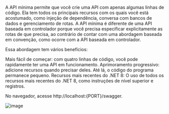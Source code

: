 A API mínima permite que você crie uma API com apenas algumas linhas de código. Ela tem todos os principais recursos com os quais você está acostumado, como injeção de dependência, conversa com bancos de dados e gerenciamento de rotas. A API mínima é diferente de uma API baseada em controlador porque você precisa especificar explicitamente as rotas de que precisa, ao contrário de contar com uma abordagem baseada em convenção, como ocorre com a API baseada em controlador.

Essa abordagem tem vários benefícios:

Mais fácil de começar: com quatro linhas de código, você pode rapidamente ter uma API em funcionamento.
Aprimoramento progressivo: adicione recursos quando precisar deles. Até lá, o código do programa permanece pequeno.
Recursos mais recentes do .NET 8: O uso de todos os recursos mais recentes do .NET 8, como instruções de nível superior e registros.


No navegador, acesse http://localhost:{PORT}/swagger.

![image](https://github.com/marcelo-peruzzo/WEB-API-Minimal/assets/39166422/17ca5bc5-2b3a-420c-9c38-9c5ff94d7c32)
